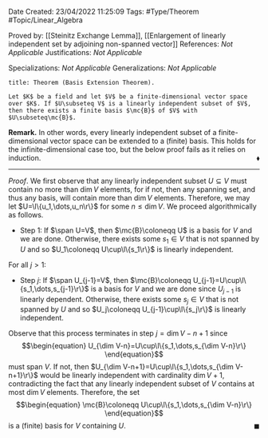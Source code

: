 <div class="topSpace"></div>

Date Created: 23/04/2022 11:25:09
Tags: #Type/Theorem #Topic/Linear_Algebra

Proved by: [[Steinitz Exchange Lemma]], [[Enlargement of linearly independent set by adjoining non-spanned vector]]
References: _Not Applicable_
Justifications: _Not Applicable_

Specializations: _Not Applicable_
Generalizations: _Not Applicable_

``` ad-Theorem
title: Theorem (Basis Extension Theorem).

Let $K$ be a field and let $V$ be a finite-dimensional vector space over $K$. If $U\subseteq V$ is a linearly independent subset of $V$, then there exists a finite basis $\mc{B}$ of $V$ with $U\subseteq\mc{B}$.

```

**Remark.** In other words, every linearly independent subset of a finite-dimensional vector space can be extended to a (finite) basis. This holds for the infinite-dimensional case too, but the below proof fails as it relies on induction.<span style="float:right;">$\blacklozenge$</span>

---

_Proof_. We first observe that any linearly independent subset $U\subseteq V$ must contain no more than $\dim V$ elements, for if not, then any spanning set, and thus any basis, will contain more than $\dim V$ elements. Therefore, we may let $U=\l\{u_1,\dots,u_n\r\}$ for some $n\leq\dim V$. We proceed algorithmically as follows.
* Step 1: If $\span U=V$, then $\mc{B}\coloneqq U$ is a basis for $V$ and we are done. Otherwise, there exists some $s_1\in V$ that is not spanned by $U$ and so $U_1\coloneqq U\cup\l\{s_1\r\}$ is linearly independent.

For all $j>1$:
* Step $j$: If $\span U_{j-1}=V$, then $\mc{B}\coloneqq U_{j-1}=U\cup\l\{s_1,\dots,s_{j-1}\r\}$  is a basis for $V$ and we are done since $U_{j-1}$ is linearly dependent. Otherwise, there exists some $s_j\in V$ that is not spanned by $U$ and so $U_j\coloneqq U_{j-1}\cup\l\{s_j\r\}$ is linearly independent.

Observe that this process terminates in step $j=\dim V-n+1$ since
$$\begin{equation}
    U_{\dim V-n}=U\cup\l\{s_1,\dots,s_{\dim V-n}\r\}
\end{equation}$$
must span $V$. If not, then $U_{\dim V-n+1}=U\cup\l\{s_1,\dots,s_{\dim V-n+1}\r\}$ would be linearly independent with cardinality $\dim V+1$, contradicting the fact that any linearly independent subset of $V$ contains at most $\dim V$ elements. Therefore, the set
$$\begin{equation}
   \mc{B}\coloneqq U\cup\l\{s_1,\dots,s_{\dim V-n}\r\}
\end{equation}$$
is a (finite) basis for $V$ containing $U$.<span style="float:right;">$\blacksquare$</span>
